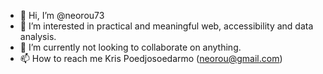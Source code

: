 - 👋 Hi, I’m @neorou73
- 👀 I’m interested in practical and meaningful web, accessibility and data analysis.
- 💞️ I’m currently not looking to collaborate on anything.
- 📫 How to reach me Kris Poedjosoedarmo (neorou@gmail.com)

<!---
neorou73/neorou73 is a ✨ special ✨ repository because its `README.md` (this file) appears on your GitHub profile.
You can click the Preview link to take a look at your changes.
--->
